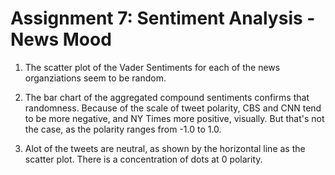 # Assignment 7: Sentiment Analysis - News Mood

1. The scatter plot of the Vader Sentiments for each of the news organziations seem to be random.

2. The bar chart of the aggregated compound sentiments confirms that randomness.  Because of the scale of tweet polarity, CBS and CNN tend to be more negative, and NY Times more positive, visually.  But that's not the case, as the polarity ranges from -1.0 to 1.0.

3. Alot of the tweets are neutral, as shown by the horizontal line as the scatter plot.  There is a concentration of dots at 0 polarity.